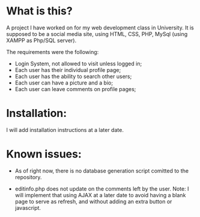<h1>What is this?</h1>

A project I have worked on for my web development class in University. It is supposed to be a social media site, using HTML, CSS, PHP, MySql (using XAMPP as Php/SQL server). 

The requirements were the following:
  - Login System, not allowed to visit unless logged in;
  - Each user has their individual profile page;
  - Each user has the ability to search other users;
  - Each user can have a picture and a bio;
  - Each user can leave comments on profile pages;

<h1>Installation:</h1>

I will add installation instructions at a later date.

<h1>Known issues:</h1>

- As of right now, there is no database generation script comitted to the repository.

- editinfo.php does not update on the comments left by the user. 
Note: I will implement that using AJAX at a later date to avoid having a blank page to serve as refresh, and without adding an extra button or javascript. 
